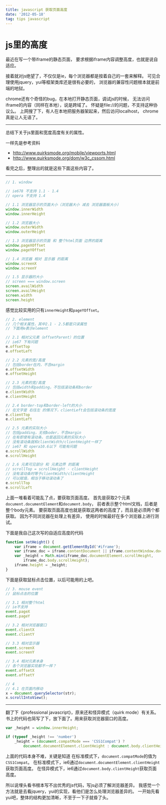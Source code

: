 ```yaml
---
title: javascript 获取页面高度
date: '2012-05-18'
tag: tips javascript
---
```


# js里的高度

最近在写一个带iframe的静态页面，
要求根据iframe内容调整高度，也就是说自适应。

接着就对js绝望了，不仅仅是ie，每个浏览器都是按着自己的一套来解释。
可见合理使用jquery，yui等框架类库还是很有必要的，
浏览器的兼容性问题根本就是前端的地狱。

chrome还有个奇怪的bug，在本地打开静态页面，调试js的时候，
无法访问iframe的内容（同样在本地），说是跨域了。
怀疑是file://的问题，不支持这种协议么。
上网搜了下，有人在本地把服务器架起来，然后访问localhost，
chrome真是让人无语了。

------

总结下关于js里面和宽度高度有关的属性。

一样先是参考资料

+ <http://www.quirksmode.org/mobile/viewports.html>
+ <http://www.quirksmode.org/dom/w3c_cssom.html>

看完之后，整理出的就是这些下面这些内容了。

------

```javascript
// 1. window

// ie678 不支持 1.1 - 1.4
// opera 不支持 1.4

// 1.1 浏览器显示的页面大小（浏览器大小 减去 浏览器面板大小）
window.innerWidth
window.innerHeight

// 1.2 浏览器大小
window.outerWidth
window.outerHeight

// 1.3 浏览器显示的页面 和 整个html页面 边界的距离
window.pageXOffset
window.pageYOffset

// 1.4 浏览器 相对 显示器 的距离
window.screenX
window.screenY

// 1.5 显示器的大小
// screen === window.screen
screen.availWidth
screen.availHeight
screen.width
screen.height
```
感觉比较实用的只有`innerHeight`和`pageYOffset`。

```javascript
// 2. element
// 几个相关属性，其中2.1 - 2.5都是只读属性
// 下面用e表示element

// 2.1 相对父元素（offsetParent）的位置
// ie67 下有问题
e.offsetTop
e.offsetLeft

// 2.2 元素的宽/高度
// 包括border在内，不含margin
e.offsetWidth
e.offsetHeight

// 2.3 元素的宽/高度
// 包括width和padding，不包括滚动条和border
e.clientWidth
e.clientHeight

// 2.4 border-top和border-left的大小
// 在文字是 右往左 的情况下，clientLeft会包括滚动条的宽度
e.clientTop
e.clientLeft

// 2.5 元素的实际大小
// 包括padding，无视boder，不含margin
// 在有即使有滚动条，也是返回元素的实际大小
// 没有滚动条就和clientWidth/clientHeight一样了
// ie67 和 opera10.6以下 可能有问题
e.scrollWidth
e.scrollHeight

// 2.6 元素可见部分 和 元素边界 的距离
// scrollTop = scrollHeight - clientHeight
// 没有滚动条时等于clientWidth/clientHeight
// 可以赋值，相当于移动滚动条了
e.scrollTop
e.scrollLeft
```

上面一堆看着可能乱了点，要获取页面高度。
首先是获取2个元素`document.documentElement`和`document.body`，
前者表示整个html文档，后者是整个body元素。
要获取页面高度也就是获取这两者的高度了，而且是必须两个都获取。
因为不同浏览器在处理上有差异，
使用的时候最好在多个浏览器上进行测试。

下面是我自己这次写的自适应高度的代码

```javascript
function setHeight() {
    var iframe = document.getElementById('#iframe');
    var iframe_doc = iframe.contentDocument || iframe.contentWindow.document;
    var _height = Math.min(iframe_doc.documentElement.scrollHeight,
        iframe_doc.body.scrollHeight);
    iframe.height = _height;
}
```

下面是获取鼠标点击位置，以后可能用的上吧。

```javascript
// 3. mouse event
// 鼠标点击的位置

// 3.1 相对整个html
// ie不支持
event.pageX
event.pageY

// 3.2 相对浏览器窗口
event.clientX
event.clientY

// 3.3 相对显示器
event.screenX
event.screenY

// 3.4 相对元素本身
// 各个浏览器实现都不一样？
event.offsetX
event.offsetY

// 4
// 4.1 在页面内移动
x = document.querySelector(str);
x.scrollIntoView();
```

------

翻了下《professional javascript》，原来还和怪异模式（quirk mode）有关系。
书上的代码也简写了下，放下面了。用来获取浏览器窗口的高度。

```javascript
var _height = window.innerHeight;

if (typeof _height !== 'number')
    _height = (document.compatMode === 'CSS1Compat') ?
        document.documentElement.clientHeight : document.body.clientHeight;
```

上面的代码本身不难，关键是知道
在标准模式下，`document.compatMode`的值为`CSS1Compat`。
在标准模式下，ie6通过`document.documentElement.clientHeight`获取页面高度。
在怪异模式下，ie6通过`document.body.clientHeight`获取页面高度。

所以说埋头看书根本写不出优秀的js代码，写js必须了解浏览器差异。
我感觉一个方法就是去看jquery，yui的实现，看他们是怎么处理浏览器差异的。
一开始先看yui吧，整体的结构更加清晰，不至于一下子就昏了头。
